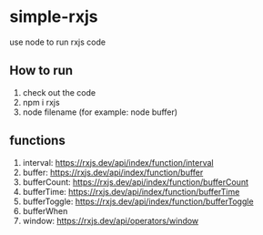 # simple-rxjs
use node to run rxjs code

## How to run
1. check out the code
2. npm i rxjs
3. node filename (for example: node buffer)

## functions
1. interval: https://rxjs.dev/api/index/function/interval
2. buffer: https://rxjs.dev/api/index/function/buffer
3. bufferCount: https://rxjs.dev/api/index/function/bufferCount
4. bufferTime: https://rxjs.dev/api/index/function/bufferTime
5. bufferToggle: https://rxjs.dev/api/index/function/bufferToggle
6. bufferWhen
7. window: https://rxjs.dev/api/operators/window


